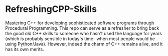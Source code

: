 # RefreshingCPP-Skills
Mastering C++ for developing sophisticated software programs through Procedural Programming. This repo can serve as a refresher to bring back the good old C++ skills to someone who hasn't used the language for years (which is probably sensible in today's time- when most people would be using Python/Java). However, indeed the charm of C++ remains alive, and it has its own merits.
